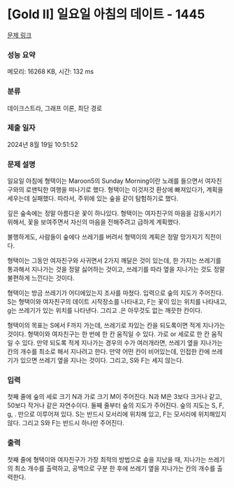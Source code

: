 # [Gold II] 일요일 아침의 데이트 - 1445 

[문제 링크](https://www.acmicpc.net/problem/1445) 

### 성능 요약

메모리: 16268 KB, 시간: 132 ms

### 분류

데이크스트라, 그래프 이론, 최단 경로

### 제출 일자

2024년 8월 19일 10:51:52

### 문제 설명

<p>일요일 아침에 형택이는 Maroon5의 Sunday Morning이란 노래를 들으면서 여자친구와의 로맨틱한 여행을 떠나기로 했다. 형택이는 이것저것 환상에 빠져있다가, 계획을 세우는데 실패했다. 따라서, 주위에 있는 숲을 같이 탐험하기로 했다.</p>

<p>깊은 숲속에는 정말 아름다운 꽃이 하나있다. 형택이는 여자친구의 마음을 감동시키기 위해서, 꽃을 보여주면서 자신의 마음을 전해주려고 급하게 계획했다.</p>

<p>불행하게도, 사람들이 숲에다 쓰레기를 버려서 형택이의 계획은 정말 망가지기 직전이다.</p>

<p>형택이는 그동안 여자친구와 사귀면서 2가지 깨달은 것이 있는데, 한 가지는 쓰레기를 통과해서 지나가는 것을 정말 싫어하는 것이고, 쓰레기를 따라 옆을 지나가는 것도 정말 불편하게 느낀다는 것이다.</p>

<p>형택이는 방금 쓰레기가 어디에있는지 조사를 마쳤다. 입력으로 숲의 지도가 주어진다. S는 형택이와 여자친구의 데이트 시작장소를  나타내고, F는 꽃이 있는 위치를 나타내고, g는 쓰레기가 있는 위치를 나타낸다. 그리고 .은 아무것도 없는 깨끗한 칸이다.</p>

<p>형택이의 목표는 S에서 F까지 가는데, 쓰레기로 차있는 칸을 되도록이면 적게 지나가는 것이다. 형택이와 여자친구는 한 번에 한 칸 움직일 수 있다. 가로 or 세로로 한 칸 움직일 수 있다. 만약 되도록 적게 지나가는 경우의 수가 여러개라면, 쓰레기 옆을 지나가는 칸의 개수를 최소로 해서 지나려고 한다. 만약 어떤 칸이 비어있는데, 인접한 칸에 쓰레기가 있으면 쓰레기 옆을 지나는 것이다. 그리고, S와 F는 세지 않는다.</p>

### 입력 

 <p>첫째 줄에 숲의 세로 크기 N과 가로 크기 M이 주어진다. N과 M은 3보다 크거나 같고, 50보다 작거나 같은 자연수이다. 둘째 줄부터 숲의 지도가 주어진다. 숲의 지도는 S, F, g, . 만으로 이루어져 있다. S는 반드시 모서리에 위치해 있고, F는 모서리에 위치해있지 않다. 그리고 S와 F는 반드시 하나만 주어진다.</p>

### 출력 

 <p>첫째 줄에 형택이와 여자친구가 가장 최적의 방법으로 숲을 지났을 때, 지나가는 쓰레기의 최소 개수를 출력하고, 공백으로 구분 한 후에 쓰레기 옆을 지나가는 칸의 개수를 출력한다.</p>

